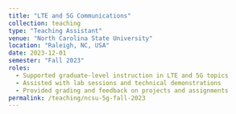 ```yaml
---
title: "LTE and 5G Communications"
collection: teaching
type: "Teaching Assistant"
venue: "North Carolina State University"
location: "Raleigh, NC, USA"
date: 2023-12-01
semester: "Fall 2023"
roles:
  - Supported graduate-level instruction in LTE and 5G topics
  - Assisted with lab sessions and technical demonstrations
  - Provided grading and feedback on projects and assignments
permalink: /teaching/ncsu-5g-fall-2023
---
```

